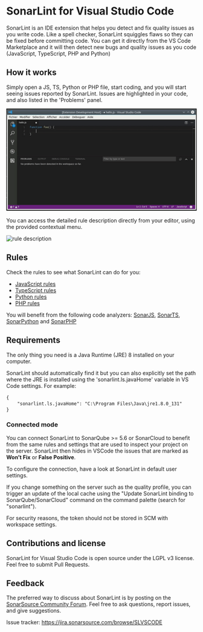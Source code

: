 # SonarLint for Visual Studio Code

SonarLint is an IDE extension that helps you detect and fix quality issues as you write code. Like a spell checker, SonarLint squiggles flaws so they can be fixed before committing code. You can get it directly from the VS Code Marketplace and it will then detect new bugs and quality issues as you code (JavaScript, TypeScript, PHP and Python)

## How it works

Simply open a JS, TS, Python or PHP file, start coding, and you will start seeing issues reported by SonarLint. Issues are highlighted in your code, and also listed in the 'Problems' panel.

![sonarlint on-the-fly](images/sonarlint-vscode.gif)

You can access the detailed rule description directly from your editor, using the provided contextual menu.

![rule description](images/sonarlint-rule-description.gif)

## Rules

Check the rules to see what SonarLint can do for you:

- [JavaScript rules](https://rules.sonarsource.com/javascript)
- [TypeScript rules](https://rules.sonarsource.com/typescript)
- [Python rules](https://rules.sonarsource.com/python)
- [PHP rules](https://rules.sonarsource.com/php)

You will benefit from the following code analyzers: [SonarJS](https://redirect.sonarsource.com/plugins/javascript.html), [SonarTS](https://redirect.sonarsource.com/plugins/typescript.html), [SonarPython](https://redirect.sonarsource.com/plugins/python.html) and [SonarPHP](https://redirect.sonarsource.com/plugins/php.html)

## Requirements

The only thing you need is a Java Runtime (JRE) 8 installed on your computer.

SonarLint should automatically find it but you can also explicitly set the path where the JRE is installed using the 'sonarlint.ls.javaHome' variable in VS Code settings. For example:

    {
        "sonarlint.ls.javaHome": "C:\Program Files\Java\jre1.8.0_131"
    }

### Connected mode

You can connect SonarLint to SonarQube >= 5.6 or SonarCloud to benefit from the same rules and settings that are used to inspect your project on the server. SonarLint then hides in VSCode the issues that are marked as **Won’t Fix** or **False Positive**.

To configure the connection, have a look at SonarLint in default user settings.

If you change something on the server such as the quality profile, you can trigger an update of the local cache using the "Update SonarLint binding to SonarQube/SonarCloud" command on the command palette (search for "sonarlint").

For security reasons, the token should not be stored in SCM with workspace settings.

## Contributions and license

SonarLint for Visual Studio Code is open source under the LGPL v3 license. Feel free to submit Pull Requests.

## Feedback

The preferred way to discuss about SonarLint is by posting on the [SonarSource Community Forum](https://community.sonarsource.com/). Feel free to ask questions, report issues, and give suggestions.

Issue tracker: https://jira.sonarsource.com/browse/SLVSCODE
